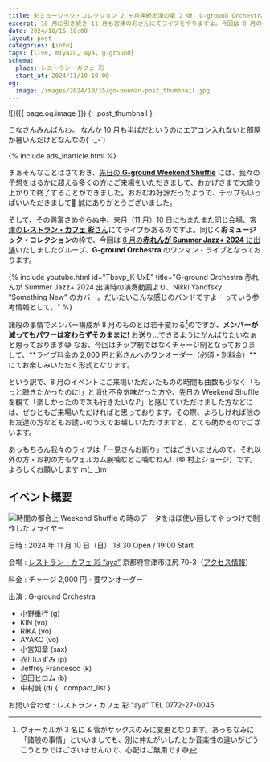 ```yaml
---
title: 彩ミュージック・コレクション 2 ヶ月連続出演の第 2 弾! G-ground Orchestra ワンマン・ライブ, 11/10 at レストラン・カフェ 彩 “aya”
excerpt: 10 月に引き続き 11 月も宮津の彩さんにてライブをやりますよ。今回は 8 月の赤れんがサマージャズでの演奏も記憶に新しい G-ground Orchestra のワンマン。若干メンバー構成は変わりますがパワーはそのままにお送り…できるはず! カモーン!
date: 2024/10/15 18:00
layout: post
categories: [info]
tags: [live, miyazu, aya, g-ground]
schema:
  place: レストラン・カフェ 彩
  start_at: 2024/11/10 19:00
og:
  image: /images/2024/10/15/go-oneman-post_thumbnail.jpg
---
```


![]({{ page.og.image }})
{: .post_thumbnail }

こなさんみんばんわ。
なんか 10 月も半ばだというのにエアコン入れないと部屋が暑いんだけどなんなの(´･_･`)


{% include ads_inarticle.html %}


まぁそんなことはさておき、[先日の <b>G-ground Weekend Shuffle</b>][ws] には、我々の予想をはるかに超える多くの方にご来場をいただきまして、おかげさまで大盛り上がりで終了することができました。おおむね好評だったようで、チップもいっぱいいただきまして🤑 誠にありがとうございました。

そして、その興奮さめやらぬ中、来月（11 月）10 日にもまたまた同じ会場、[宮津の<b>レストラン・カフェ 彩</b>さん][aya]にてライブがあるのですよ。同じく<b>彩ミュージック・コレクション</b>の枠で、今回は [8 月の<b>赤れんが Summer Jazz+ 2024</b> に出演][aka]いたしましたグループ、<b>G-ground Orchestra</b> のワンマン・ライブとなっております。

{% include youtube.html id="Tbsvp_K-UxE" title="G-ground Orchestra 赤れんが Summer Jazz+ 2024 出演時の演奏動画より、Nikki Yanofsky “Something New” のカバー。だいたいこんな感じのバンドですよーっていう参考情報として。" %}

諸般の事情でメンバー構成が 8 月のものとは若干変わる[^1]のですが、**メンバーが減ってもパワーは変わらずそのままに!** お送り…できるようにがんばりたいなぁと思っております😅 なお、今回はチップ制ではなくチャージ制となっておりまして、**ライブ料金の 2,000 円と彩さんへのワンオーダー（必須・別料金）**にてお楽しみいただく形式となります。

という訳で、8 月のイベントにご来場いただいたものの時間も曲数も少なく「もっと聴きたかったのに!」と消化不良気味だった方や、先日の Weekend Shuffle を観て「楽しかったので次も行きたいな♪」と感じていただけました方などには、ぜひともご来場いただければと思っております。その際、よろしければ他のお友達の方などもお誘いのうえでお越しいただけますと、とても助かるのでございます。

あっもちろん我々のライブは「一見さんお断り」ではございませんので、それ以外の方・お初の方もウェルカム腕噛むどこ噛むねん!（© 村上ショージ）です。よろしくお願いします m(_ _)m


## イベント概要

![時間の都合上 Weekend Shuffle の時のデータをほぼ使い回してやっつけで制作したフライヤー][flyer]

日時
: 2024 年 11 月 10 日（日）
  18:30 Open / 19:00 Start

会場
: [レストラン・カフェ 彩 “aya”][aya]
  京都府宮津市江尻 70-3（[アクセス情報][access]）

料金
: チャージ 2,000 円・要ワンオーダー

出演
: G-ground Orchestra

  - 小野重行 (g)
  - KIN (vo)
  - RIKA (vo)
  - AYAKO (vo)
  - 小宮知章 (sax)
  - 衣川いずみ (p)
  - Jeffrey Francesco (k)
  - 迫田ヒロム (b)
  - 中村誠 (d)
  {: .compact_list }

お問い合わせ
: レストラン・カフェ 彩 “aya”
  TEL 0772-27-0045

[ws]: /info/20241013/
[aka]: /info/20240818/
[aya]: http://www.linkclub.or.jp/~waiwaic/restaurant_cafe_aya.html
[access]: https://maps.app.goo.gl/sF8Hv8sNUtr3FC4b9
[flyer]: /images/2024/10/15/go-oneman-flyer.jpg


[^1]: ヴォーカルが 3 名に & 管がサックスのみに変更となります。あっちなみに「諸般の事情」といいましても、別に仲たがいしたとか音楽性の違いがどうこうとかではございませんので、心配はご無用です😅 